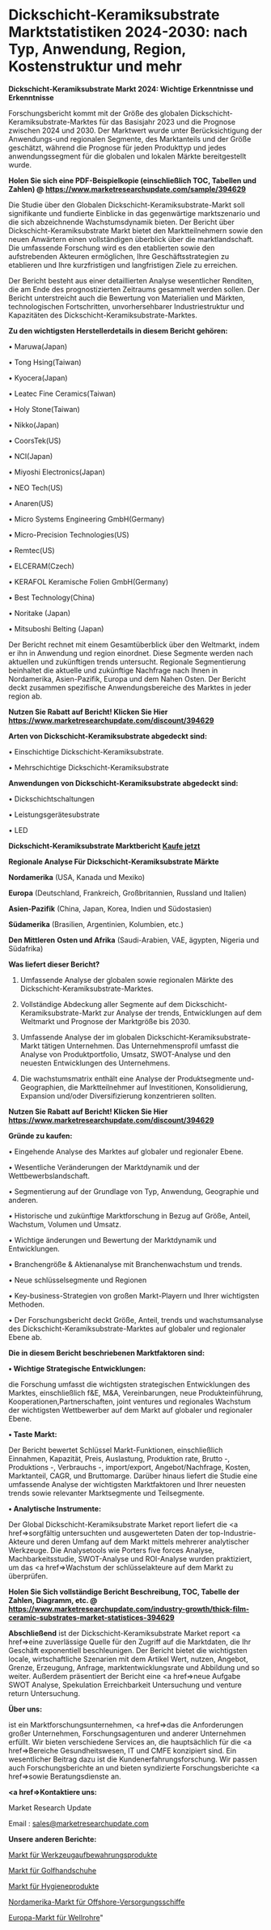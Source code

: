 # Dickschicht-Keramiksubstrate Marktstatistiken 2024-2030: nach Typ, Anwendung, Region, Kostenstruktur und mehr

<strong>Dickschicht-Keramiksubstrate Markt 2024: Wichtige Erkenntnisse und Erkenntnisse</strong>

Forschungsbericht kommt mit der Größe des globalen Dickschicht-Keramiksubstrate-Marktes für das Basisjahr 2023 und die Prognose zwischen 2024 und 2030. Der Marktwert wurde unter Berücksichtigung der Anwendungs-und regionalen Segmente, des Marktanteils und der Größe geschätzt, während die Prognose für jeden Produkttyp und jedes anwendungssegment für die globalen und lokalen Märkte bereitgestellt wurde.

<strong>Holen Sie sich eine PDF-Beispielkopie (einschließlich TOC, Tabellen und Zahlen) @
</strong><strong><a href=https://www.marketresearchupdate.com/sample/394629><strong>https://www.marketresearchupdate.com/sample/394629</u></font></a></strong></strong>

Die Studie über den Globalen Dickschicht-Keramiksubstrate-Markt soll signifikante und fundierte Einblicke in das gegenwärtige marktszenario und die sich abzeichnende Wachstumsdynamik bieten. Der Bericht über Dickschicht-Keramiksubstrate Markt bietet den Marktteilnehmern sowie den neuen Anwärtern einen vollständigen überblick über die marktlandschaft. Die umfassende Forschung wird es den etablierten sowie den aufstrebenden Akteuren ermöglichen, Ihre Geschäftsstrategien zu etablieren und Ihre kurzfristigen und langfristigen Ziele zu erreichen.

Der Bericht besteht aus einer detaillierten Analyse wesentlicher Renditen, die am Ende des prognostizierten Zeitraums gesammelt werden sollen. Der Bericht unterstreicht auch die Bewertung von Materialien und Märkten, technologischen Fortschritten, unvorhersehbarer Industriestruktur und Kapazitäten des Dickschicht-Keramiksubstrate-Marktes.

<strong>Zu den wichtigsten Herstellerdetails in diesem Bericht gehören:</strong>

• Maruwa(Japan)

• Tong Hsing(Taiwan)

• Kyocera(Japan)

• Leatec Fine Ceramics(Taiwan)

• Holy Stone(Taiwan)

• Nikko(Japan)

• CoorsTek(US)

• NCI(Japan)

• Miyoshi Electronics(Japan)

• NEO Tech(US)

• Anaren(US)

• Micro Systems Engineering GmbH(Germany)

• Micro-Precision Technologies(US)

• Remtec(US)

• ELCERAM(Czech)

• KERAFOL Keramische Folien GmbH(Germany)

• Best Technology(China)

• Noritake (Japan)

• Mitsuboshi Belting (Japan)

Der Bericht rechnet mit einem Gesamtüberblick über den Weltmarkt, indem er ihn in Anwendung und region einordnet. Diese Segmente werden nach aktuellen und zukünftigen trends untersucht. Regionale Segmentierung beinhaltet die aktuelle und zukünftige Nachfrage nach Ihnen in Nordamerika, Asien-Pazifik, Europa und dem Nahen Osten. Der Bericht deckt zusammen spezifische Anwendungsbereiche des Marktes in jeder region ab.

<strong>Nutzen Sie Rabatt auf Bericht! Klicken Sie Hier
</strong><strong><a href=https://www.marketresearchupdate.com/discount/394629>https://www.marketresearchupdate.com/discount/394629</b></u></font></strong></a>

<strong>Arten von Dickschicht-Keramiksubstrate abgedeckt sind:</strong>

• Einschichtige Dickschicht-Keramiksubstrate.

• Mehrschichtige Dickschicht-Keramiksubstrate

<strong>Anwendungen von Dickschicht-Keramiksubstrate abgedeckt sind:</strong>

• Dickschichtschaltungen

• Leistungsgerätesubstrate

• LED

<strong>Dickschicht-Keramiksubstrate Marktbericht <a href=https://www.marketresearchupdate.com/buynow/394629>Kaufe jetzt</a></strong>

<strong>Regionale Analyse Für Dickschicht-Keramiksubstrate Märkte</strong>

<strong>Nordamerika</strong> (USA, Kanada und Mexiko)

<strong>Europa</strong> (Deutschland, Frankreich, Großbritannien, Russland und Italien)

<strong>Asien-Pazifik</strong> (China, Japan, Korea, Indien und Südostasien)

<strong>Südamerika</strong> (Brasilien, Argentinien, Kolumbien, etc.)

<strong>Den Mittleren</strong> <strong>Osten und Afrika</strong> (Saudi-Arabien, VAE, ägypten, Nigeria und Südafrika)

<strong>Was liefert dieser Bericht?</strong>

1. Umfassende Analyse der globalen sowie regionalen Märkte des Dickschicht-Keramiksubstrate-Marktes.

2. Vollständige Abdeckung aller Segmente auf dem Dickschicht-Keramiksubstrate-Markt zur Analyse der trends, Entwicklungen auf dem Weltmarkt und Prognose der Marktgröße bis 2030.

3. Umfassende Analyse der im globalen Dickschicht-Keramiksubstrate-Markt tätigen Unternehmen. Das Unternehmensprofil umfasst die Analyse von Produktportfolio, Umsatz, SWOT-Analyse und den neuesten Entwicklungen des Unternehmens.

4. Die wachstumsmatrix enthält eine Analyse der Produktsegmente und-Geographien, die Marktteilnehmer auf Investitionen, Konsolidierung, Expansion und/oder Diversifizierung konzentrieren sollten.

<strong>Nutzen Sie Rabatt auf Bericht! Klicken Sie Hier
</strong><strong><a href=https://www.marketresearchupdate.com/discount/394629>https://www.marketresearchupdate.com/discount/394629</b></u></font></strong></a>

<strong>Gründe zu kaufen:</strong>

• Eingehende Analyse des Marktes auf globaler und regionaler Ebene.

• Wesentliche Veränderungen der Marktdynamik und der Wettbewerbslandschaft.

• Segmentierung auf der Grundlage von Typ, Anwendung, Geographie und anderen.

• Historische und zukünftige Marktforschung in Bezug auf Größe, Anteil, Wachstum, Volumen und Umsatz.

• Wichtige änderungen und Bewertung der Marktdynamik und Entwicklungen.

• Branchengröße &amp; Aktienanalyse mit Branchenwachstum und trends.

• Neue schlüsselsegmente und Regionen

• Key-business-Strategien von großen Markt-Playern und Ihrer wichtigsten Methoden.

• Der Forschungsbericht deckt Größe, Anteil, trends und wachstumsanalyse des Dickschicht-Keramiksubstrate-Marktes auf globaler und regionaler Ebene ab.

<strong>Die in diesem Bericht beschriebenen Marktfaktoren sind:</strong>

<strong>• Wichtige Strategische Entwicklungen:</strong>

die Forschung umfasst die wichtigsten strategischen Entwicklungen des Marktes, einschließlich f&amp;E, M&amp;A, Vereinbarungen, neue Produkteinführung, Kooperationen,Partnerschaften, joint ventures und regionales Wachstum der wichtigsten Wettbewerber auf dem Markt auf globaler und regionaler Ebene.

<strong>• Taste Markt:</strong>

Der Bericht bewertet Schlüssel Markt-Funktionen, einschließlich Einnahmen, Kapazität, Preis, Auslastung, Produktion rate, Brutto -, Produktions -, Verbrauchs -, import/export, Angebot/Nachfrage, Kosten, Marktanteil, CAGR, und Bruttomarge. Darüber hinaus liefert die Studie eine umfassende Analyse der wichtigsten Marktfaktoren und Ihrer neuesten trends sowie relevanter Marktsegmente und Teilsegmente.

<strong>• Analytische Instrumente:</strong>

Der Global Dickschicht-Keramiksubstrate Market report liefert die <a href=>sorgf</a>ältig untersuchten und ausgewerteten Daten der top-Industrie-Akteure und deren Umfang auf dem Markt mittels mehrerer analytischer Werkzeuge. Die Analysetools wie Porters five forces Analyse, Machbarkeitsstudie, SWOT-Analyse und ROI-Analyse wurden praktiziert, um das <a href=>Wachstum</a> der schlüsselakteure auf dem Markt zu überprüfen.

<strong>Holen Sie Sich vollständige Bericht Beschreibung, TOC, Tabelle der Zahlen, Diagramm, etc. @ </strong><strong><a href=https://www.marketresearchupdate.com/industry-growth/thick-film-ceramic-substrates-market-statistices-394629>https://www.marketresearchupdate.com/industry-growth/thick-film-ceramic-substrates-market-statistices-394629</a></font></strong>

<strong>Abschließend</strong> ist der Dickschicht-Keramiksubstrate Market report <a href=>eine</a> zuverlässige Quelle für den Zugriff auf die Marktdaten, die Ihr Geschäft exponentiell beschleunigen. Der Bericht bietet die wichtigsten locale, wirtschaftliche Szenarien mit dem Artikel Wert, nutzen, Angebot, Grenze, Erzeugung, Anfrage, marktentwicklungsrate und Abbildung und so weiter. Außerdem präsentiert der Bericht eine <a href=>neue</a> Aufgabe SWOT Analyse, Spekulation Erreichbarkeit Untersuchung und venture return Untersuchung.

<strong>Über uns:</strong>

 ist ein Marktforschungsunternehmen, <a href=>das</a> die Anforderungen großer Unternehmen, Forschungsagenturen und anderer Unternehmen erfüllt. Wir bieten verschiedene Services an, die hauptsächlich für die <a href=>Bereiche</a> Gesundheitswesen, IT und CMFE konzipiert sind. Ein wesentlicher Beitrag dazu ist die Kundenerfahrungsforschung. Wir passen auch Forschungsberichte an und bieten syndizierte Forschungsberichte <a href=>sowie</a> Beratungsdienste an.

<strong><a href=>Kontaktiere uns:</a></strong>

Market Research Update

Email : sales@marketresearchupdate.com

<strong>Unsere anderen Berichte:</strong>

<a href=https://www.linkedin.com/pulse/tool-storage-product-market-2023-trends-new>Markt für Werkzeugaufbewahrungsprodukte</a>

<a href=https://www.linkedin.com/pulse/golf-gloves-market-growth-possibilities-analysis-forecast>Markt für Golfhandschuhe</a>

<a href=https://www.linkedin.com/pulse/hygiene-products-market-2023-analysis-growth-drivers-vendors>Markt für Hygieneprodukte</a>

<a href=https://www.linkedin.com/pulse/north-america-offshore-support-vessels-market>Nordamerika-Markt für Offshore-Versorgungsschiffe</a>

<a href=https://www.linkedin.com/pulse/europe-corrugated-tube-market-2023-data-analysis-brief>Europa-Markt für Wellrohre</a>"
